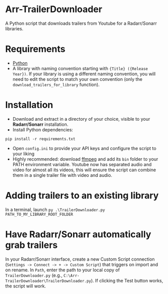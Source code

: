 # Arr-TrailerDownloader
A Python script that downloads trailers from Youtube for a Radarr/Sonarr libraries.

# Requirements
- [Python](https://www.python.org/downloads/)
- A library with naming convention starting with `{Title} ({Release Year})`. If your library is using a different naming convention, you will need to edit the script to match your own convention (only the `download_trailers_for_library` function).

# Installation
- Download and extract in a directory of your choice, visible to your **Radarr/Sonarr** installation.
- Install Python dependencies: 
```
pip install -r requirements.txt
```
- Open `config.ini` to provide your API keys and configure the script to your liking
- Highly recommended: download [ffmpeg](https://www.ffmpeg.org/) and add its `bin` folder to your PATH environment variable. Youtube now has separated audio and video for almost all its videos, this will ensure the script can combine them in a single trailer file with video and audio.

# Adding trailers to an existing library
In a terminal, launch `py .\TrailerDownloader.py PATH_TO_MY_LIBRARY_ROOT_FOLDER`

# Have Radarr/Sonarr automatically grab trailers
In your Radarr/Sonarr interface, create a new Custom Script connection (`Settings -> Connect -> + -> Custom Script`) that triggers on import and on rename. In `Path`, enter the path to your local copy of `TrailerDownloader.py` (e.g., `C:\Arr-TrailerDownloader\TrailerDownloader.py`). If clicking the Test button works, the script will work.